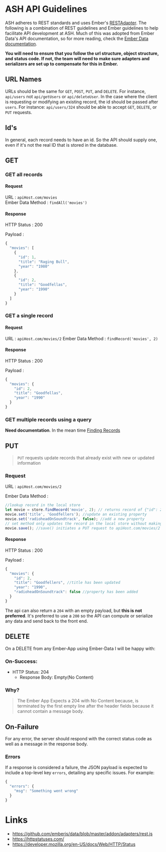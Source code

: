 # ASH API Guidelines

ASH adheres to REST standards and uses Ember's [RESTAdapter](http://emberjs.com/api/data/classes/DS.RESTAdapter.html). The following is a combination of REST guidelines and Ember guidelines to help facilitate API development at ASH. Much of this was adopted from Ember Data's API documentation, so for more reading, check the [Ember Data documentation](http://emberjs.com/api/data/).

**You will need to ensure that you follow the url structure, object structure, and status code. If not, the team will need to make sure adapters and serializers are set up to compensate for this in Ember.**

## URL Names
URLs should be the same for `GET`, `POST`, `PUT`, and `DELETE`. For instance, `api/users` not `api/getUsers` or `api/deleteUser`. In the case where the client is requesting or modifying an existing record, the id should be passed after  `users`. For instance: `api/users/324` should be able to accept `GET`, `DELETE`, or `PUT` requests.

## Id's
In general, each record needs to have an id. So the API should supply one, even if it's not the real ID that is stored in the database.

## GET

### GET all records
#### Request
URL
:   `apiHost.com/movies`  
Ember Data Method
:   `findAll('movies')`

#### Response

HTTP Status
:   200

Payload
:   
```javascript
{
  "movies": [
    {
      "id": 1,
      "title": "Raging Bull",
      "year": "1980"
    },
    {
      "id": 2,
      "title": "Goodfellas",
      "year": "1990"
    }
  ]
}
```

### GET a single record
#### Request
URL
:   `apiHost.com/movies/2`
Ember Data Method
:   `findRecord('movies', 2)`

#### Response

HTTP Status
:   200

Payload
:   
```javascript
{
  "movies": {
    "id": 2,
    "title": "Goodfellas",
    "year": "1990"
  }
}
```

### GET multiple records using a query
**Need documentation**. In the mean time [Finding Records](https://guides.emberjs.com/v2.10.0/models/finding-records/)

## PUT

> `PUT` requests update records that already exist with new or updated information

### Request
URL
:   `apiHost.com/movies/2`

Ember Data Method
:   
```javascript
//lookup record in the local store
let movie = store.findRecord('movie', 2); // returns record of {"id": 2, "title": "Goodfellas", "year": "1990"}
movie.set('title', 'Goodfellers'); //update an existing property
movie.set('radioheadOnSoundtrack', false); //add a new property
// set method only updates the record in the local store without making a network request yet.
movie.save(); //save() initiates a PUT request to apiHost.com/movies/2
```

#### Response
HTTP Status
:   200

Payload
:   
```javascript
{
  "movies": {
    "id": 2,
    "title": "Goodfellers", //title has been updated
    "year": "1990",
    "radioheadOnSoundtrack": false //property has been added
  }
}
```

The api can also return a `204` with an empty payload, but **this is not preferred**. It's preferred to use a `200` so the API can compute or serialize any data and send back to the front end.

## DELETE

On a DELETE from any Ember-App using Ember-Data I will be happy with:

### On-Success:
* HTTP Status: 204
  + Response Body: Empty(No Content)

### Why?

>The Ember App Expects a 204 with No Content because, is terminated by the first empty line after the header fields because it cannot contain a message body.

## On-Failure

For any error, the server should respond with the correct status code as well as a message in the response body.



### Errors

If a response is considered a failure, the JSON payload is expected to include
a top-level key `errors`, detailing any specific issues. For example:

```js
{
  "errors": {
    "msg": "Something went wrong"
  }
}
```

# Links
- https://github.com/emberjs/data/blob/master/addon/adapters/rest.js
- https://httpstatuses.com/
- https://developer.mozilla.org/en-US/docs/Web/HTTP/Status
